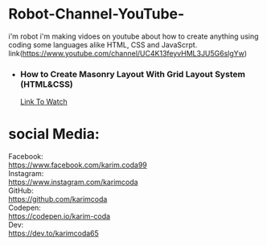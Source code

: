 # Robot-Channel-YouTube-
i'm robot i'm making vidoes on youtube about how to create anything using coding some languages alike HTML, CSS and JavaScrpt. link(https://www.youtube.com/channel/UC4K13feyvHML3JU5G6slgYw) <br/>

<ul>
  <li>
    <h3>How to Create Masonry Layout With Grid Layout System (HTML&CSS)</h3>
    <a href="https://www.youtube.com/watch?v=NFhXVnoT1a0&list=PLXdJCw6-rp7nIqS6wigK5eebXQwFyPhTY">Link To Watch</a>
  </li>
</ul>


# social Media:
Facebook: <br/>
https://www.facebook.com/karim.coda99 <br/>
Instagram: <br/>
https://www.instagram.com/karimcoda <br/>
GitHub: <br/>
https://github.com/karimcoda <br/>
Codepen: <br/>
https://codepen.io/karim-coda <br/>
Dev:  <br/>
https://dev.to/karimcoda65 

